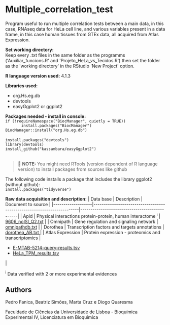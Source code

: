 # Multiple_correlation_test
<p>Program useful to run multiple correlation tests between a main data, in this case, RNAseq data for HeLa cell line, and various variables present in a data frame, in this case human tissues from GTEx data, all acquired from Atlas Expression.</p>

<p><b>Set working directory:</b> <br>Keep every .txt files in the same folder as the programms ('Auxiliar_funcions.R' and 'Projeto_HeLa_vs_Tecidos.R') then set the folder as the 'working directory' in the RStudio 'New Project' option.</p>

<p><b>R language version used:</b>  4.1.3</p>
<p><b>Libraries used:</b> </p>
<ul>
  <li>org.Hs.eg.db</li>
  <li>devtools</li>
  <li>easyGgplot2 or ggplot2</li>
</ul>

<p><b>Packages needed - install in console:</b><br>
<code>if (!requireNamespace("BiocManager", quietly = TRUE))</code><br>
<code>       install.packages("BiocManager")</code><br>
<code>BiocManager::install("org.Hs.eg.db")</code><br><br>  
<code>install.packages("devtools")</code><br>
<code>library(devtools)</code><br>
<code>install_github("kassambara/easyGgplot2")</code><br><br>
  
> :memo: **NOTE:** You might need RTools (version dependent of R language version) to install packages from sources like github 
<p>The following code installs a package that includes the library ggplot2 (without github):<br>  
<code>install.packages("tidyverse")</code></p>

<b>Raw data acquisition and description:</b>
| Data base         | Description                                                           | Document to source                            |
|-------------------|-----------------------------------------------------------------------|-----------------------------------------------|
| Apid              | Physical interactions protein-protein, human interactome <sup>i</sup> | <a href="http://cicblade.dep.usal.es:8080/APID/init.action " target="_blank">9606_noISI_Q2.txt</a>         |
| Omnipath          | Gene regulation and signaling network                                 | <a href="http://omnipathdb.org/interactions/" target="_blank">omnipathdb.txt</a>            |
| Dorothea          | Transcription factors and targets annotations                         | <a href="https://omnipathdb.org/interactions/?datasets=tfregulons&tfregulons_levels=A,B" target="_blank"> dorothea_AB.txt </a>  |
| Atlas Expression  | Protein expression - proteomics and transcriptomics                   | <ul><li><a href="https://www.ebi.ac.uk/gxa/experiments/E-MTAB-5214/Results " target="_blank">E-MTAB-5214-query-results.tsv</a> <li><a href="https://www.ebi.ac.uk/gxa/experiments/E-MTAB-2706/Results " target="_blank">HeLa_TPM_results.tsv</a></li></ul>|


<sup>i</sup> Data verified with 2 or more experimental evidences
## Authors
<p>Pedro Fanica, Beatriz Simões, Marta Cruz e Diogo Quaresma</p>
Faculdade de Ciências da Universidade de Lisboa - Bioquímica Experimental IV, Licenciatura em Bioquímica
